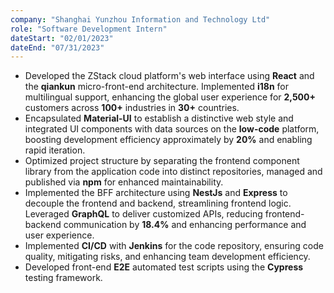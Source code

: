 ```yaml
---
company: "Shanghai Yunzhou Information and Technology Ltd"
role: "Software Development Intern"
dateStart: "02/01/2023"
dateEnd: "07/31/2023"
---
```


* Developed the ZStack cloud platform's web interface using **React** and the **qiankun** micro-front-end architecture. Implemented **i18n** for multilingual support, enhancing the global user experience for **2,500+** customers across **100+** industries in **30+** countries.
* Encapsulated **Material-UI** to establish a distinctive web style and integrated UI components with data sources on the **low-code** platform, boosting development efficiency approximately by **20\%** and enabling rapid iteration.
* Optimized project structure by separating the frontend component library from the application code into distinct repositories, managed and published via **npm** for enhanced maintainability.
* Implemented the BFF architecture using **NestJs** and **Express** to decouple the frontend and backend, streamlining frontend logic. Leveraged **GraphQL** to deliver customized APIs, reducing frontend-backend communication by **18.4\%** and enhancing performance and user experience.
* Implemented **CI/CD** with **Jenkins** for the code repository, ensuring code quality, mitigating risks, and enhancing team development efficiency.
* Developed front-end **E2E** automated test scripts using the **Cypress** testing framework.